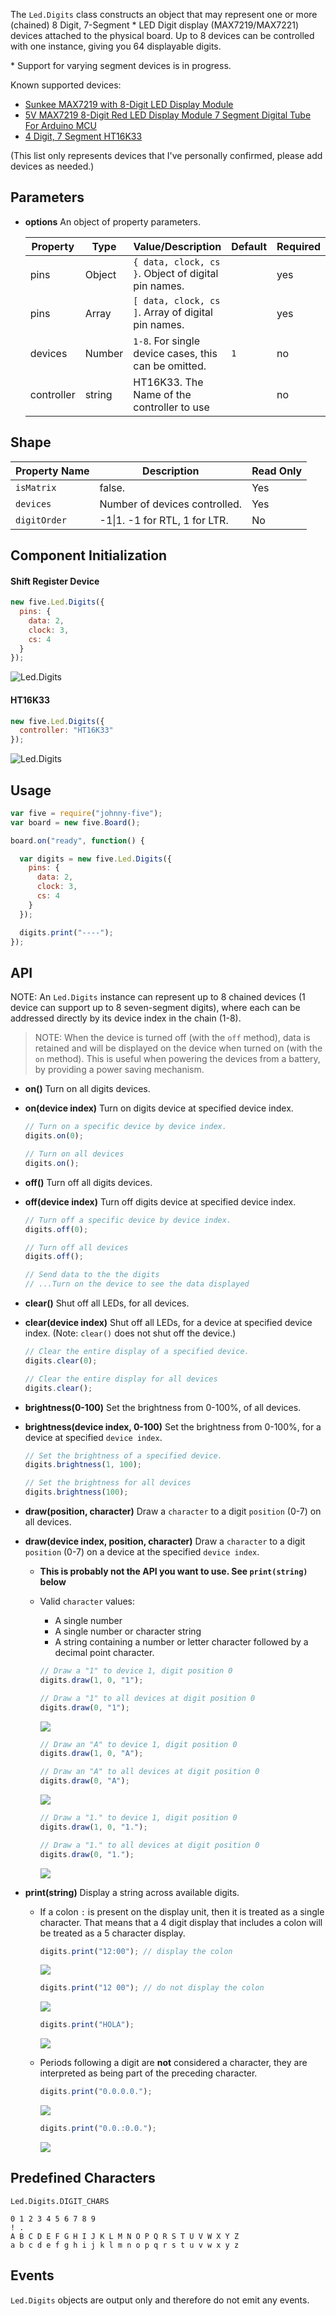 The `Led.Digits` class constructs an object that may represent one or more (chained) 8 Digit, 7-Segment \* LED Digit display (MAX7219/MAX7221) devices attached to the physical board. Up to 8 devices can be controlled with one instance, giving you 64 displayable digits.

\* Support for varying segment devices is in progress.

Known supported devices: 

- [Sunkee MAX7219 with 8-Digit LED Display Module](http://www.amazon.com/Sunkee-MAX7219-8-Digit-Display-Module/dp/B00D3J04JC/)
- [5V MAX7219 8-Digit Red LED Display Module 7 Segment Digital Tube For Arduino MCU](http://www.amazon.com/MAX7219-8-Digit-Display-Segment-Digital/dp/B00IHQ7STK)
- [4 Digit, 7 Segment HT16K33](https://www.adafruit.com/search?q=7-segment&b=1)


(This list only represents devices that I've personally confirmed, please add devices as needed.)


## Parameters

- **options** An object of property parameters.

  | Property | Type   | Value/Description                 |Default| Required |
  |----------|--------|-----------------------------------|---------------------------------|----------|
  | pins     | Object | `{ data, clock, cs }`. Object of digital pin names.                                             || yes      |
  | pins          | Array | `[ data, clock, cs ]`. Array of digital pin names.                                              || yes      |
  | devices       | Number | `1-8`. For single device cases, this can be omitted. | `1` | no       |
  | controller    | string | HT16K33. The Name of the controller to use |  | no       |



## Shape

| Property Name | Description | Read Only |
|---------------| ----------- | ----------|
| `isMatrix` | false. | Yes |
| `devices` | Number of devices controlled. | Yes |
| `digitOrder` | -1\|1. -1 for RTL, 1 for LTR.  | No |


## Component Initialization

#### Shift Register Device

```js
new five.Led.Digits({
  pins: {
    data: 2,
    clock: 3,
    cs: 4
  }
});
```

![Led.Digits](https://github.com/rwaldron/johnny-five/raw/master/docs/breadboard/led-digits-clock.png)


#### HT16K33

```js
new five.Led.Digits({
  controller: "HT16K33"
});
```

![Led.Digits](https://github.com/rwaldron/johnny-five/raw/master/docs/breadboard/led-digits-clock-HT16K33.png)


## Usage

```js
var five = require("johnny-five");
var board = new five.Board();

board.on("ready", function() {

  var digits = new five.Led.Digits({
    pins: {
      data: 2,
      clock: 3,
      cs: 4
    }
  });

  digits.print("----");
});
```


## API

NOTE: An `Led.Digits` instance can represent up to 8 chained devices (1 device can support up to 8 seven-segment digits), where each can be addressed directly by its device index in the chain (1-8).

> NOTE: When the device is turned off (with the `off` method), data is retained and will be displayed on the device when turned on (with the `on` method). This is useful when powering the devices from a battery, by providing a power saving mechanism.

- **on()** Turn on all digits devices.
- **on(device index)** Turn on digits device at specified device index.

  ```js
  // Turn on a specific device by device index.
  digits.on(0);

  // Turn on all devices
  digits.on();
  ```

- **off()** Turn off all digits devices.
- **off(device index)** Turn off digits device at specified device index.

  ```js
  // Turn off a specific device by device index.
  digits.off(0);

  // Turn off all devices
  digits.off();

  // Send data to the the digits
  // ...Turn on the device to see the data displayed
  ```


- **clear()** Shut off all LEDs, for all devices.
- **clear(device index)** Shut off all LEDs, for a device at specified device index. (Note: `clear()` does not shut off the device.)

  ```js
  // Clear the entire display of a specified device.
  digits.clear(0);

  // Clear the entire display for all devices
  digits.clear();
  ```


- **brightness(0-100)** Set the brightness from 0-100%, of all devices.
- **brightness(device index, 0-100)** Set the brightness from 0-100%, for a device at specified `device index`.


  ```js
  // Set the brightness of a specified device.
  digits.brightness(1, 100);

  // Set the brightness for all devices
  digits.brightness(100);
  ```


- **draw(position, character)** Draw a `character` to a digit `position` (0-7) on all devices.
- **draw(device index, position, character)** Draw a `character` to a digit `position` (0-7) on a device at the specified `device index`.
  - **This is probably not the API you want to use. See `print(string)` below**

  - Valid `character` values: 

    - A single number
    - A single number or character string
    - A string containing a number or letter character followed by a decimal point character.
    ```js
    // Draw a "1" to device 1, digit position 0
    digits.draw(1, 0, "1");

    // Draw a "1" to all devices at digit position 0
    digits.draw(0, "1");
    ```
    ![](https://raw.githubusercontent.com/rwaldron/johnny-five/master/docs/breadboard/4-digit-7-segment-draw-001.png)

    ```js
    // Draw an "A" to device 1, digit position 0
    digits.draw(1, 0, "A");

    // Draw an "A" to all devices at digit position 0
    digits.draw(0, "A");
    ```
    ![](https://raw.githubusercontent.com/rwaldron/johnny-five/master/docs/breadboard/4-digit-7-segment-draw-002.png)

    ```js
    // Draw a "1." to device 1, digit position 0
    digits.draw(1, 0, "1.");

    // Draw a "1." to all devices at digit position 0
    digits.draw(0, "1.");
    ```

    ![](https://raw.githubusercontent.com/rwaldron/johnny-five/master/docs/breadboard/4-digit-7-segment-draw-003.png)

- **print(string)** Display a string across available digits. 
  - If a colon `:` is present on the display unit, then it is treated as a single character. That means that a 4 digit display that includes a colon will be treated as a 5 character display. 
    ```js
    digits.print("12:00"); // display the colon
    ```
    ![](https://raw.githubusercontent.com/rwaldron/johnny-five/master/docs/breadboard/4-digit-7-segment-print-001.png)

    ```js
    digits.print("12 00"); // do not display the colon
    ```
    ![](https://raw.githubusercontent.com/rwaldron/johnny-five/master/docs/breadboard/4-digit-7-segment-print-002.png)

    ```js
    digits.print("HOLA");
    ```
    ![](https://raw.githubusercontent.com/rwaldron/johnny-five/master/docs/breadboard/4-digit-7-segment-with-colon-001.png)

  - Periods following a digit are **not** considered a character, they are interpreted as being part of the preceding character. 
    ```js
    digits.print("0.0.0.0."); 
    ```
    ![](https://raw.githubusercontent.com/rwaldron/johnny-five/master/docs/breadboard/4-digit-7-segment-print-003.png)

    ```js
    digits.print("0.0.:0.0."); 
    ```
    ![](https://raw.githubusercontent.com/rwaldron/johnny-five/master/docs/breadboard/4-digit-7-segment-print-004.png)

## Predefined Characters

`Led.Digits.DIGIT_CHARS`

```
0 1 2 3 4 5 6 7 8 9   
! .
A B C D E F G H I J K L M N O P Q R S T U V W X Y Z
a b c d e f g h i j k l m n o p q r s t u v w x y z
```


## Events

`Led.Digits` objects are output only and therefore do not emit any events.

